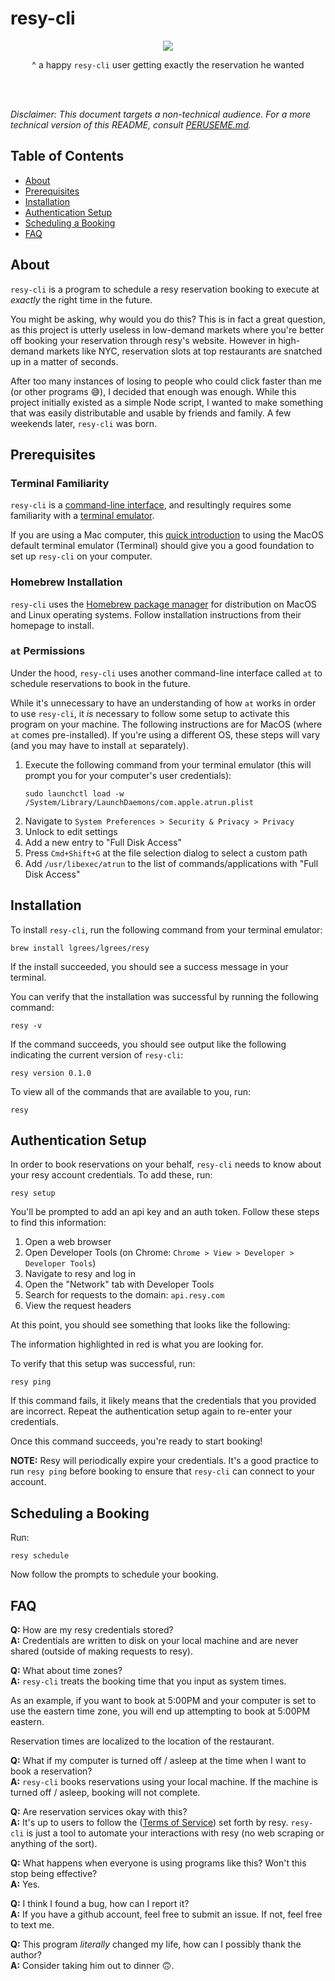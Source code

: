 # resy-cli <!-- omit in toc -->

<p align="center">
<img src="https://i.ytimg.com/vi/TOecxTy4ZJE/hqdefault.jpg"/>
</p>
<p align="center">
^ a happy <code>resy-cli</code> user getting exactly the reservation he wanted
</p>
<br/>
<br/>

*Disclaimer: This document targets a non-technical audience. For a more technical version of this README, consult [PERUSEME.md]().*

## Table of Contents <!-- omit in toc -->
- [About](#about)
- [Prerequisites](#prerequisites)
- [Installation](#installation)
- [Authentication Setup](#authentication-setup)
- [Scheduling a Booking](#scheduling-a-booking)
- [FAQ](#faq)

## About

`resy-cli` is a program to schedule a resy reservation booking to execute at *exactly* the right time in the future.

You might be asking, why would you do this? This is in fact a great question, as this project is utterly useless in low-demand markets where you're better off booking your reservation through resy's website. However in high-demand markets like NYC, reservation slots at top restaurants are snatched up in a matter of seconds.

After too many instances of losing to people who could click faster than me (or other programs 😅), I decided that enough was enough. While this project initially existed as a simple Node script, I wanted to make something that was easily distributable and usable by friends and family. A few weekends later, `resy-cli` was born.

## Prerequisites

### Terminal Familiarity <!-- omit in toc -->

`resy-cli` is a [command-line interface](https://en.wikipedia.org/wiki/Command-line_interface), and resultingly requires some familiarity with a [terminal emulator]().

If you are using a Mac computer, this [quick introduction]() to using the MacOS default terminal emulator (Terminal) should give you a good foundation to set up `resy-cli` on your computer.

### Homebrew Installation <!-- omit in toc -->

`resy-cli` uses the [Homebrew package manager](https://brew.sh/) for distribution on MacOS and Linux operating systems. Follow installation instructions from their homepage to install.

### `at` Permissions <!-- omit in toc -->

Under the hood, `resy-cli` uses another command-line interface called `at` to schedule reservations to book in the future.

While it's unnecessary to have an understanding of how `at` works in order to use `resy-cli`, it _is_ necessary to follow some setup to activate this program on your machine. The following instructions are for MacOS (where `at` comes pre-installed). If you're using a different OS, these steps will vary (and you may have to install `at` separately).

1. Execute the following command from your terminal emulator (this will prompt you for your computer's user credentials):
   ```
   sudo launchctl load -w /System/Library/LaunchDaemons/com.apple.atrun.plist
   ```
2. Navigate to `System Preferences > Security & Privacy > Privacy`
3. Unlock to edit settings
4. Add a new entry to "Full Disk Access"
5. Press `Cmd+Shift+G` at the file selection dialog to select a custom path
6. Add `/usr/libexec/atrun` to the list of commands/applications with "Full Disk Access"

## Installation

To install `resy-cli`, run the following command from your terminal emulator:

```
brew install lgrees/lgrees/resy
```

If the install succeeded, you should see a success message in your terminal.

You can verify that the installation was successful by running the following command:
```
resy -v
```
If the command succeeds, you should see output like the following indicating the current version of `resy-cli`:
```
resy version 0.1.0
```

To view all of the commands that are available to you, run:
```
resy
```

## Authentication Setup
In order to book reservations on your behalf, `resy-cli` needs to know about your resy account credentials. To add these, run:
```
resy setup
```

You'll be prompted to add an api key and an auth token. Follow these steps to find this information:

1. Open a web browser
2. Open Developer Tools (on Chrome: `Chrome > View > Developer > Developer Tools`)
3. Navigate to resy and log in
4. Open the "Network" tab with Developer Tools
5. Search for requests to the domain: `api.resy.com`
6. View the request headers

At this point, you should see something that looks like the following:

The information highlighted in red is what you are looking for.

To verify that this setup was successful, run:

```
resy ping
```
If this command fails, it likely means that the credentials that you provided are incorrect. Repeat the authentication setup again to re-enter your credentials.

Once this command succeeds, you're ready to start booking!

**NOTE:** Resy will periodically expire your credentials. It's a good practice to run `resy ping` before booking to ensure that `resy-cli` can connect to your account.

## Scheduling a Booking

Run:
```
resy schedule
```
Now follow the prompts to schedule your booking.

## FAQ

**Q:** How are my resy credentials stored?<br/>
**A:** Credentials are written to disk on your local machine and are never shared (outside of making requests to resy).

**Q:** What about time zones?<br/>
**A:** `resy-cli` treats the booking time that you input as system times.

As an example, if you want to book at 5:00PM and your computer is set to use the eastern time zone, you will end up attempting to book at 5:00PM eastern.

Reservation times are localized to the location of the restaurant.

**Q:** What if my computer is turned off / asleep at the time when I want to book a reservation?<br/>
**A:** `resy-cli` books reservations using your local machine. If the machine is turned off / asleep, booking will not complete.

**Q:** Are reservation services okay with this?<br/>
**A:** It's up to users to follow the ([Terms of Service](https://resy.com/terms)) set forth by resy. `resy-cli` is just a tool to automate your interactions with resy (no web scraping or anything of the sort).

**Q:** What happens when everyone is using programs like this? Won't this stop being effective?<br/>
**A:** Yes.

**Q:** I think I found a bug, how can I report it?<br/>
**A:** If you have a github account, feel free to submit an issue. If not, feel free to text me.

**Q:** This program _literally_ changed my life, how can I possibly thank the author?<br/>
**A:** Consider taking him out to dinner 🙃.

